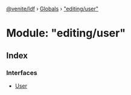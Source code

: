 [@venite/ldf](../README.md) › [Globals](../globals.md) › ["editing/user"](_editing_user_.md)

# Module: "editing/user"

## Index

### Interfaces

* [User](../interfaces/_editing_user_.user.md)
